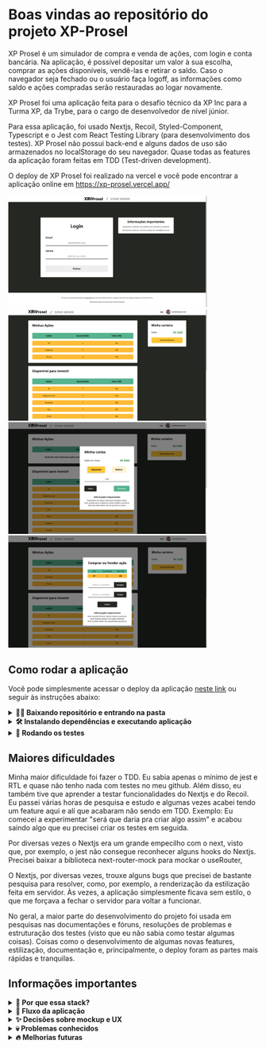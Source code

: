 # Boas vindas ao repositório do projeto XP-Prosel

XP Prosel é um simulador de compra e venda de ações, com login e conta bancária. Na aplicação, é possível depositar um valor à sua escolha, comprar as ações disponíveis, vendê-las e retirar o saldo. Caso o navegador seja fechado ou o usuário faça logoff, as informações como saldo e ações compradas serão restauradas ao logar novamente.

XP Prosel foi uma aplicação feita para o desafio técnico da XP Inc para a Turma XP, da Trybe, para o cargo de desenvolvedor de nível júnior.

Para essa aplicação, foi usado Nextjs, Recoil, Styled-Component, Typescript e o Jest com React Testing Library (para desenvolvimento dos testes). XP Prosel não possui back-end e alguns dados de uso são armazenados no localStorage do seu navegador. Quase todas as features da aplicação foram feitas em TDD (Test-driven development).

O deploy de XP Prosel foi realizado na vercel e você pode encontrar a aplicação online em https://xp-prosel.vercel.app/

<div>
  <img src="./public/images/login-print.png" width="400">
  <img src="./public/images/home-print.png" width="400">
  <img src="./public/images/wallet-print.png" width="400">
  <img src="./public/images/actions-modal-print.png" width="400">
</div>

## Como rodar a aplicação

Você pode simplesmente acessar o deploy da aplicação [neste link](https://xp-prosel.vercel.app/) ou seguir às instruções abaixo:

<details>
  <summary><strong>👨‍💻 Baixando repositório e entrando na pasta</strong></summary><br />

  Caso não possua o git instalado, você pode clicar em "Code" (em verde) no topo do repositório e depois em "Download Zip".
  
  Caso possua o git instalado, execute os comandos abaixo no bash (linux e mac) ou cmd/powershell (windows):

  - Clone o Repositório
    - em SSH: `git clone git@github.com:victorhsms/xp-prosel.git`.
    - ou em HTTPS: `https://github.com/victorhsms/xp-prosel.git`.
  
  - Entre na pasta do repositório que você acabou de clonar:
    - `cd xp-prosel`
</details>

<details>
  <summary><strong>🛠 Instalando dependências e executando aplicação</strong></summary> </br>

  Após projeto baixado e que você entrou na pasta, certifique-se que você tem a versão mais atualizada do [NodeJS LTS](https://nodejs.org/en/) (você pode verificar a versão instalada digitando `node --version` no bash ou powershell). 

Tendo certeza que está com a mais atualizada versão LTS do NodeJS instalado, execute as instruções abaixo no bash (linux e mac) ou cmd/powershell (windows):

 - Instale as dependências:
   - `npm install` ou `npm i`
 - Inicie a aplicação:
   - `npm run dev`

Em seu terminal, deve aparecer a seguinte informação:

<img src="./public/images/dev-bash.png">

Caso a porta 3000 já esteja ocupada e a url seja diferente de "http:localhost:3000", abra o código em algum editor de código de sua escolha e procure o seguinte arquivo: `./src/pages/index.tsx` e altere a linha 57 com a porta que o projeto foi executado e salve o arquivo. Exemplo:

 - Ele foi executado na porta 3001. Mude a linha para:
 - `const urlSearch = 'http://localhost:3001/api/actions'`

</details>

<details>
  <summary><strong>🧪 Rodando os testes</strong></summary><br />

  O projeto possui 100% de cobertura de testes. Você pode executar os testes localmente, digitando no terminal o comando `npm test`.

  Deverá aparecer o log seguinte em seu terminal:

  <img src="./public/images/test-log.png">

  Para ver a cobertura total dos testes, digite no terminal o comando `npm run coverage`.

  Deverá aparecer um relatório em seu terminal assim como esse:

  <img src="./public/images/coverage-log.png" width="400">

</details>

## Maiores dificuldades

Minha maior dificuldade foi fazer o TDD. Eu sabia apenas o mínimo de jest e RTL e quase não tenho nada com testes no meu github. Além disso, eu também tive que aprender a testar funcionalidades do Nextjs e do Recoil. Eu passei várias horas de pesquisa e estudo e algumas vezes acabei tendo um feature aqui e alí que acabaram não sendo em TDD. Exemplo: Eu comecei a experimentar "será que daria pra criar algo assim" e acabou saindo algo que eu precisei criar os testes em seguida.

Por diversas vezes o Nextjs era um grande empecilho com o next, visto que, por exemplo, o jest não consegue reconhecer alguns hooks do Nextjs. Precisei baixar a biblioteca next-router-mock para mockar o useRouter,

O Nextjs, por diversas vezes, trouxe alguns bugs que precisei de bastante pesquisa para resolver, como, por exemplo, a renderização da estilização feita em servidor. Às vezes, a aplicação simplesmente ficava sem estilo, o que me forçava a fechar o servidor para voltar a funcionar.

No geral, a maior parte do desenvolvimento do projeto foi usada em pesquisas nas documentações e fóruns, resoluções de problemas e estruturação dos testes (visto que eu não sabia como testar algumas coisas). Coisas como o desenvolvimento de algumas novas features, estilização, documentação e, principalmente, o deploy foram as partes mais rápidas e tranquilas.
## Informações importantes


<details>
<summary><strong>🤷 Por que essa stack?</strong></summary> </br>

Na [Trybe](https://www.betrybe.com/), aprendemos React (class component e function component), React-Router, Redux e bem pouco de Jest/RTL ao longo de todo o módulo de Front end.

Porém eu acredito que adotar essa stack para o desenvolvimento do desafio técnico era um caminho confortável e previsível. Eu queria ir mais distante e aproveitar a jornada de desenvolvimento dessa aplicação para aprender coisas novas também.

#### NextJS
Dito isso, eu resolvi usar o <strong>Nextjs</strong> por ser um framework popular com ferramentas de desenvolvimento poderosas e inovadoras (como o SSR e API), simples de ser usado e fazer deploy e que substitui completamente o uso do React-Router. Com o NextJs até foi possível  simular, minimamente, uma requisição de API. Já desenvolvi um projeto em Nextjs antes na [InfoJr](Ehttps://infojr.com.br/), empresa júnior que participo.

#### Recoil

Eu sempre considerei o Redux uma ferramenta muito útil e robusta, mas acredito que não é uma tecnologia para ser usada em aplicações tão pequenas. Além disso, usar o useContext do React seria simples demais, previsivel e um pouco problemático, devido a mudanças no estado renderizarem toda a página. O <strong>Recoil</strong> era um tecnologia que aprendi muito recentemente e o gerenciamento de estado atômico permite a re-renderização apenas dos componentes que usam aquele estado. 

Resolvi arriscar a esse ser meu primeiro projeto usando Recoil. Não me arrependo, foi extremamente simples de aprender, testar e desenvolver. Aprendi muito e desejo experimentar outras soluções de gerenciamento de estado atômico, como o [Jotai](https://jotai.org/).

#### Desenvolvimento por TDD (Jest / RTL)

Eu quase nunca usei testes além do que foi necessário e o pouco que usei foi pra um projeto na Trybe, o qual não tive um rendimento muito bom. Fiz em TDD porque acredito que é uma metodologia objetiva, segura e de boas práticas. Desenvolver em TDD me garantiu que eu fizesse refatorações constantes sem medo da minha aplicação quebrar.

#### Por que não criar uma API com banco de dados?

Essa era minha intenção inicial, mas acredito que para uma vaga de front end e mobile seria mais proveitoso usar o tempo disponível para aprender e desenvolver técnicas mais voltadas para o dia a dia de uma pessoa desenvolvedora em front/mobile. Com essa decisão eu acabei perdendo a oportunidade de trabalhar com async/await, porém ganhei tempo para me dedicar a aprender as novas tecnologias e fazer o TDD. Para criar um back-end também seria necessário me preocupar com questões como outros repositórios, configurações, stack do backend, garantir que ele esteja funcionando ou o front iria quebrar e etc.

#### Commits em Português

Eu escolhi fazer commits em português porque acreditei que seria mais fácil descrever o que fiz no commit e que outras pessoas que não são proficientes no inglês entendessem melhor. Porém eu acredito que isso mais me prejudicou do que ajudou, visto que eu já estava acostumado a fazer commits em inglês e por diversas vezes eu começava a digitar em inglês, lembrava do padrão e tinha que apagar.

#### ESLint e Prettier

Eu usei uma configuração de [ESLint](https://www.npmjs.com/package/eslint-config-infojr-ts) e [Prettier](https://www.npmjs.com/package/prettier-config-infojr) que são o padrão do desenvolvimento na InfoJr (empresa júnior da UFBA que participo). Como podem ver por commits iniciais, eu fiz um template de configuração para front-end com Nextjs, TS, Jest, Styled-Component, ESlint e Prettier a dois meses atrás, justamente para o desenvolvimento de projetos pessoas. O repositório dessa configuração é encontrado [NESTE LINK](https://github.com/victorhsms/eslint-prettier-config).

Porém, apesar do Prettier ter funcionado corretamente, eu acredito que aconteceu algum problema na configuração do ESLint e ele não funcionou. Como eu só notei isso quando a aplicação estava com o desenvolvimento avançado, resolvi ignorar esse fato e finalizar o projeto sem o ESLint.

</details>

<details>

<summary><strong> 🌊 Fluxo da aplicação</strong></summary> </br>

Caso o cliente entre na página home e não esteja logado, ele é redirecionado à página '/login'. Um redirecionamento acontece ao tentar acessar a página de login quando já existe um usuário logado, o cliente é enviado para a página home. Dito isso, é válido informar que o usuário logado fica guardado no localStorage e só é deletado manualmente ou após dar Logoff na página home. 

Para logar, siga as instruções na página de login sobre informar um email válido e uma senha com mais de 6 caracteres (letras, números ou símbolos). Quando tudo for digitado corretamente, o botão de Entrar ficará habilitado para clicar.

Ao acessar a aplicação pela primeira vez, não será possível comprar uma ação até que seja inserido um saldo na carteira. O usuário pode clicar em Depósito/Retirada para Depositar ou Sacar um valor. 

Após clicar, abrirá um modal que vai permitir depósitos e retiradas. As retiradas só ficarão disponíveis quando houver algum saldo na conta. O Usuário poderá informar qualquer valor positivo e inteiro ou com ponto flutuante e clicar em confirmar. Só é possível retirar valores que estão disponíveis no saldo da conta, nada além.

Quando tiver um valor na conta, o usuário pode clicar em alguma ação e comprá-la. A ação irá para a lista de ações na carteira e, ao clicar nelas, o usuário poderá comprar mais (caso possua saldo para isso) ou vendê-las (somente a quantidade que ele possui) ao digitar um valor inteiro e positivo no input e confirmar.

</details>

<details>

<summary><strong> ✨ Decisões sobre mockup e UX</strong></summary> </br>

Escolhi colocar uma logo semelhante a da XP Inc para apresentar o projeto e sua identidade visual. O tema e valor "Sonhe Grande" foi o mantra que me guiou durante o desenvolvimento. Um footer foi criado para descrição para apresentar o projeto e também se desvincular da XP Inc, devido à logo semelhante. Todas as escolhas de design foram baseadas no site da XP Inc, exceto alguns detalhes, como as bordas arredondadas e algumas cores.

Na página Home, o usuário poderá ver uma foto sua, caso o email informado seja vinculado a alguma imagem. Seu email também será exibido.

Decidi tentar manter o valor de saldo na carteira visível na maior parte do tempo, para que o usuário não tenha dificuldades. Também troquei a posição do botão de depositar/transferir para a carteira, acredito que faz mais sentido na usabilidade.

Decidi também que não seria necessário um botão de Compra/Venda, e adorei um layout mais limpo. Portanto, é necessário apenas clicar em qualquer local da ação para abrir um modal com informações sobre ela e permitir a compra/venda. Coloquei um hover para indicar a possibilidade de fazer isso e também um aviso indicativo quando a carteira de ações está vazia.
</details>


<details>

<summary><strong> 💀 Problemas conhecidos</strong></summary>

Aqui a lista de alguns problemas que notei e não tive tempo de resolver:

 - Quando um usuário logado acessa a página home e atualiza a página (pelo navegador ou apertando F5) as informações sobre saldo e ações compradas são perdidas do estado da aplicação.
   -  Além disso, na primeira ação após fazer o passo acima, os dados do usuário no localStorage são resetados.
 - Retirar todo o saldo da conta, abrir o modal de "depositar/retirar" faz com que seja necessário clicar novamente na opção de "Depositar" ou não acontecerá nada ao clicar em confirmar.
 - Vender apenas algumas quantidades de uma ação (não todas) não está atualizando o localStorage, o que faz com que o usuário perca essa informação caso não faça nenhuma outra transação antes de fechar a aplicação ou deslogar e atualizar a página.


</details>

<details>

<summary><strong> 🔥 Melhorias futuras</strong></summary>

Aqui a lista de algumas melhorias que gostaria de fazer a curto prazo:

 - Resolver os bugs conhecidos.
 - Retirar as informações importantes dos modais e da página de login e criar alertas que respondam ao erro do usuário.
 - Desenvolver uma forma de simular rendimentos e perdas nas ações do usuário
 - Criar uma API simples para alterar os dados de cada cliente e retirar a necessidade de usar o localStorage
 - Criar filtros para pesquisa de ações específicas por preço ou nome.
 - Desenvolver uma lista de "usuários logados recentemente" na página de login
<details>
